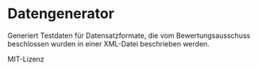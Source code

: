 # Datengenerator
Generiert Testdaten für Datensatzformate, die vom Bewertungsausschuss beschlossen wurden in einer XML-Datei beschrieben werden.

MIT-Lizenz
